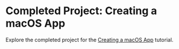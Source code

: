 # Completed Project: Creating a macOS App

Explore the completed project for the [Creating a macOS App](https://developer.apple.com/tutorials/swiftui/creating-a-macOS-app) tutorial.

